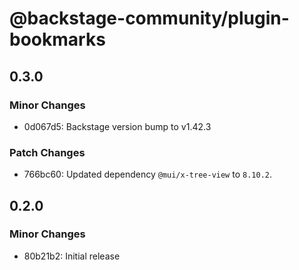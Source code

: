 # @backstage-community/plugin-bookmarks

## 0.3.0

### Minor Changes

- 0d067d5: Backstage version bump to v1.42.3

### Patch Changes

- 766bc60: Updated dependency `@mui/x-tree-view` to `8.10.2`.

## 0.2.0

### Minor Changes

- 80b21b2: Initial release
